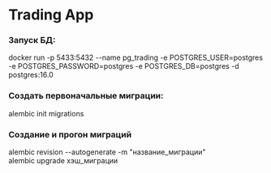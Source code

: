 # Trading App

### Запуск БД:
docker run -p 5433:5432 --name pg_trading -e POSTGRES_USER=postgres -e POSTGRES_PASSWORD=postgres -e POSTGRES_DB=postgres -d postgres:16.0

### Создать первоначальные миграции:
alembic init migrations

### Создание и прогон миграций
alembic revision --autogenerate -m "название_миграции" \
alembic upgrade хэш_миграции
